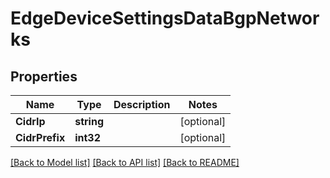 # EdgeDeviceSettingsDataBgpNetworks

## Properties

Name | Type | Description | Notes
------------ | ------------- | ------------- | -------------
**CidrIp** | **string** |  | [optional] 
**CidrPrefix** | **int32** |  | [optional] 

[[Back to Model list]](../README.md#documentation-for-models) [[Back to API list]](../README.md#documentation-for-api-endpoints) [[Back to README]](../README.md)


